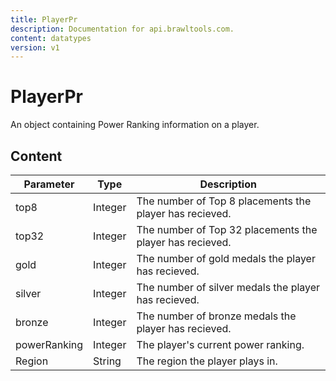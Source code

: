```yaml
---
title: PlayerPr
description: Documentation for api.brawltools.com.
content: datatypes
version: v1
---
```


# PlayerPr

An object containing Power Ranking information on a player.

## Content

| Parameter    | Type    | Description                                              |
| ------------ | ------- | -------------------------------------------------------- |
| top8         | Integer | The number of Top 8 placements the player has recieved.  |
| top32        | Integer | The number of Top 32 placements the player has recieved. |
| gold         | Integer | The number of gold medals the player has recieved.       |
| silver       | Integer | The number of silver medals the player has recieved.     |
| bronze       | Integer | The number of bronze medals the player has recieved.     |
| powerRanking | Integer | The player's current power ranking.                      |
| Region       | String  | The region the player plays in.                          |